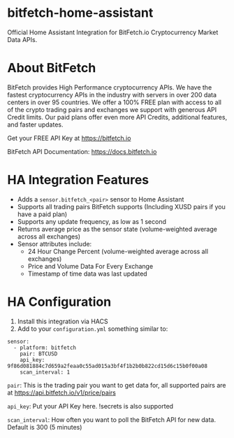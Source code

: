 # bitfetch-home-assistant
Official Home Assistant Integration for BitFetch.io Cryptocurrency Market Data APIs. 

# About BitFetch
BitFetch provides High Performance cryptocurrency APIs. We have the fastest cryptocurrency APIs in the industry with servers in over 200 data centers in over 95 countries. We offer a 100% FREE plan with access to all of the crypto trading pairs and exchanges we support with generous API Credit limits. Our paid plans offer even more API Credits, additional features, and faster updates. 

Get your FREE API Key at https://bitfetch.io

BitFetch API Documentation: https://docs.bitfetch.io

# HA Integration Features
- Adds a `sensor.bitfetch_<pair>` sensor to Home Assistant
- Supports all trading pairs BitFetch supports (Including XUSD pairs if you have a paid plan)
- Supports any update frequency, as low as 1 second
- Returns average price as the sensor state (volume-weighted average across all exchanges)
- Sensor attributes include:
  - 24 Hour Change Percent (volume-weighted average across all exchanges)
  - Price and Volume Data For Every Exchange
  - Timestamp of time data was last updated
  
# HA Configuration
1. Install this integration via HACS
2. Add to your `configuration.yml` something similar to:
```
sensor:
  - platform: bitfetch
    pair: BTCUSD
    api_key: 9f86d081884c7d659a2feaa0c55ad015a3bf4f1b2b0b822cd15d6c15b0f00a08 
    scan_interval: 1
```
`pair`: This is the trading pair you want to get data for, all supported pairs are at https://api.bitfetch.io/v1/price/pairs

`api_key`: Put your API Key here. !secrets is also supported

`scan_interval`: How often you want to poll the BitFetch API for new data. Default is 300 (5 minutes)
